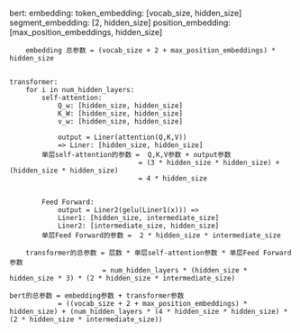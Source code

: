 bert:
    embedding:
        token_embedding: [vocab_size, hidden_size]
        segment_embedding: [2, hidden_size]
        position_embedding: [max_position_embeddings, hidden_size]
        
        embedding 总参数 = (vocab_size + 2 + max_position_embeddings) * hidden_size


    transformer:
        for i in num_hidden_layers:
            self-attention:
                Q_w: [hidden_size, hidden_size]
                K_W: [hidden_size, hidden_size]
                v_w: [hidden_size, hidden_size]
            
                output = Liner(attention(Q,K,V))
                => Liner: [hidden_size, hidden_size]
            单层self-attention的参数 =  Q,K,V参数 + output参数
                                    = (3 * hidden_size * hidden_size) + (hidden_size * hidden_size)
                                    = 4 * hidden_size


            Feed Forward:
                output = Liner2(gelu(Liner1(x))) =>
                Liner1: [hidden_size, intermediate_size]
                Liner2: [intermediate_size, hidden_size]
            单层Feed Forward的参数 =  2 * hidden_size * intermediate_size
            
        transformer的总参数 = 层数 * 单层self-attention参数 * 单层Feed Forward 参数
                           = num_hidden_layers * (hidden_size * hidden_size * 3) * (2 * hidden_size * intermediate_size)

    bert的总参数 = embedding参数 + transformer参数
                = ((vocab_size + 2 + max_position_embeddings) * hidden_size) + (num_hidden_layers * (4 * hidden_size * hidden_size) * (2 * hidden_size * intermediate_size))

